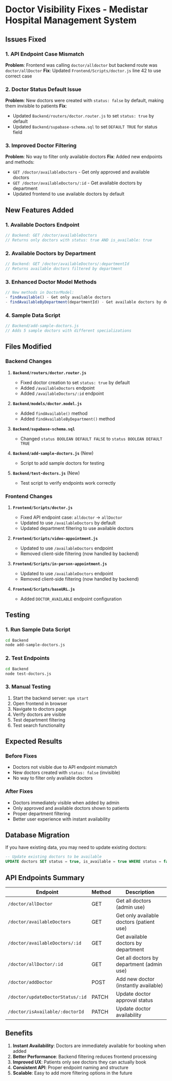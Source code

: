 # Doctor Visibility Fixes - Medistar Hospital Management System

## Issues Fixed

### 1. API Endpoint Case Mismatch
**Problem**: Frontend was calling `doctor/alldoctor` but backend route was `doctor/allDoctor`
**Fix**: Updated `Frontend/Scripts/doctor.js` line 42 to use correct case

### 2. Doctor Status Default Issue
**Problem**: New doctors were created with `status: false` by default, making them invisible to patients
**Fix**: 
- Updated `Backend/routers/doctor.router.js` to set `status: true` by default
- Updated `Backend/supabase-schema.sql` to set `DEFAULT TRUE` for status field

### 3. Improved Doctor Filtering
**Problem**: No way to filter only available doctors
**Fix**: Added new endpoints and methods:
- `GET /doctor/availableDoctors` - Get only approved and available doctors
- `GET /doctor/availableDoctors/:id` - Get available doctors by department
- Updated frontend to use available doctors by default

## New Features Added

### 1. Available Doctors Endpoint
```javascript
// Backend: GET /doctor/availableDoctors
// Returns only doctors with status: true AND is_available: true
```

### 2. Available Doctors by Department
```javascript
// Backend: GET /doctor/availableDoctors/:departmentId
// Returns available doctors filtered by department
```

### 3. Enhanced Doctor Model Methods
```javascript
// New methods in DoctorModel:
- findAvailable() - Get only available doctors
- findAvailableByDepartment(departmentId) - Get available doctors by department
```

### 4. Sample Data Script
```javascript
// Backend/add-sample-doctors.js
// Adds 5 sample doctors with different specializations
```

## Files Modified

### Backend Changes
1. **`Backend/routers/doctor.router.js`**
   - Fixed doctor creation to set `status: true` by default
   - Added `/availableDoctors` endpoint
   - Added `/availableDoctors/:id` endpoint

2. **`Backend/models/doctor.model.js`**
   - Added `findAvailable()` method
   - Added `findAvailableByDepartment()` method

3. **`Backend/supabase-schema.sql`**
   - Changed `status BOOLEAN DEFAULT FALSE` to `status BOOLEAN DEFAULT TRUE`

4. **`Backend/add-sample-doctors.js`** (New)
   - Script to add sample doctors for testing

5. **`Backend/test-doctors.js`** (New)
   - Test script to verify endpoints work correctly

### Frontend Changes
1. **`Frontend/Scripts/doctor.js`**
   - Fixed API endpoint case: `alldoctor` → `allDoctor`
   - Updated to use `/availableDoctors` by default
   - Updated department filtering to use available doctors

2. **`Frontend/Scripts/video-appointment.js`**
   - Updated to use `/availableDoctors` endpoint
   - Removed client-side filtering (now handled by backend)

3. **`Frontend/Scripts/in-person-appointment.js`**
   - Updated to use `/availableDoctors` endpoint
   - Removed client-side filtering (now handled by backend)

4. **`Frontend/Scripts/baseURL.js`**
   - Added `DOCTOR_AVAILABLE` endpoint configuration

## Testing

### 1. Run Sample Data Script
```bash
cd Backend
node add-sample-doctors.js
```

### 2. Test Endpoints
```bash
cd Backend
node test-doctors.js
```

### 3. Manual Testing
1. Start the backend server: `npm start`
2. Open frontend in browser
3. Navigate to doctors page
4. Verify doctors are visible
5. Test department filtering
6. Test search functionality

## Expected Results

### Before Fixes
-  Doctors not visible due to API endpoint mismatch
-  New doctors created with `status: false` (invisible)
-  No way to filter only available doctors

### After Fixes
-  Doctors immediately visible when added by admin
-  Only approved and available doctors shown to patients
-  Proper department filtering
-  Better user experience with instant availability

## Database Migration

If you have existing data, you may need to update existing doctors:

```sql
-- Update existing doctors to be available
UPDATE doctors SET status = true, is_available = true WHERE status = false;
```

## API Endpoints Summary

| Endpoint | Method | Description |
|----------|--------|-------------|
| `/doctor/allDoctor` | GET | Get all doctors (admin use) |
| `/doctor/availableDoctors` | GET | Get only available doctors (patient use) |
| `/doctor/availableDoctors/:id` | GET | Get available doctors by department |
| `/doctor/allDoctor/:id` | GET | Get all doctors by department (admin use) |
| `/doctor/addDoctor` | POST | Add new doctor (instantly available) |
| `/doctor/updateDoctorStatus/:id` | PATCH | Update doctor approval status |
| `/doctor/isAvailable/:doctorId` | PATCH | Update doctor availability |

## Benefits

1. **Instant Availability**: Doctors are immediately available for booking when added
2. **Better Performance**: Backend filtering reduces frontend processing
3. **Improved UX**: Patients only see doctors they can actually book
4. **Consistent API**: Proper endpoint naming and structure
5. **Scalable**: Easy to add more filtering options in the future 